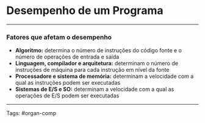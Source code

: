 # Desempenho de um Programa

---

### Fatores que afetam o desempenho

- **Algoritmo:** determina o número de instruções do código fonte e o número de operações de entrada e saída
- **Linguagem, compilador e arquitetura:** determinam o número de instruções de máquina para cada instrução em nível da fonte
- **Processadore e sistema de memória:** determinam a velocidade com a qual as instruções podem ser executadas
- **Sistemas de E/S e SO:** determinam a velocidade com a qual as operações de E/S podem ser executadas  

---

Tags: #organ-comp 